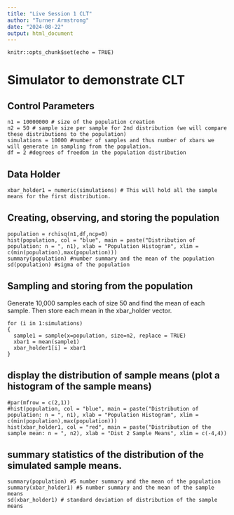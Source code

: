 ```yaml
---
title: "Live Session 1 CLT"
author: "Turner Armstrong"
date: "2024-08-22"
output: html_document
---
```


```{r setup, include=FALSE}
knitr::opts_chunk$set(echo = TRUE)
```

# Simulator to demonstrate CLT
## Control Parameters
```{r}
n1 = 10000000 # size of the population creation
n2 = 50 # sample size per sample for 2nd distribution (we will compare these distributions to the population) 
simulations = 10000 #number of samples and thus number of xbars we will generate in sampling from the population.
df = 2 #degrees of freedom in the population distribution
```

## Data Holder
```{r}
xbar_holder1 = numeric(simulations) # This will hold all the sample means for the first distribution.
```

## Creating, observing, and storing the population
```{r}
population = rchisq(n1,df,ncp=0)
hist(population, col = "blue", main = paste("Distribution of population: n = ", n1), xlab = "Population Histogram", xlim = c(min(population),max(population)))
summary(population) #number summary and the mean of the population
sd(population) #sigma of the population
```
## Sampling and storing from the population
Generate 10,000 samples each of size 50 and find the mean of each sample.  Then store each mean in the xbar_holder vector.

```{r}
for (i in 1:simulations)
{ 
  sample1 = sample(x=population, size=n2, replace = TRUE)
  xbar1 = mean(sample1)
  xbar_holder1[i] = xbar1
}
```

## display the distribution of sample means (plot a histogram of the sample means)
```{r}
#par(mfrow = c(2,1))
#hist(population, col = "blue", main = paste("Distribution of population: n = ", n1), xlab = "Population Histogram", xlim = c(min(population),max(population)))
hist(xbar_holder1, col = "red", main = paste("Distribution of the sample mean: n = ", n2), xlab = "Dist 2 Sample Means", xlim = c(-4,4))
```

## summary statistics of the distribution of the simulated sample means. 
```{r}
summary(population) #5 number summary and the mean of the population
summary(xbar_holder1) #5 number summary and the mean of the sample means
sd(xbar_holder1) # standard deviation of distribution of the sample means

```
